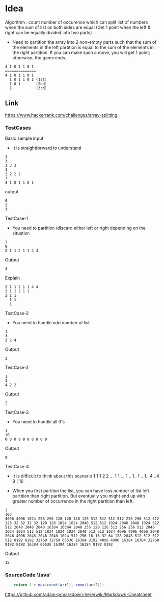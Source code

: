 
# Idea

Algorithm : count number of occurence which can split list of numbers when the sum of list on both sides are equal
             (Get 1 point when the left & right can be equally divided into two parts)
 - Need to partition the array into 2 non-empty parts such that the sum of the elements in the left partition is equal to the sum of the elements in the right partition. If you can make such a move, you will get 1 point; otherwise, the game ends.
	     
```
4 1 0 1 1 0 1
==============
4 1 0 1 1 0 1
  1 0 1 1 0 1 (1st)
  1 0 1       (2nd)
  1           (3rd)

```

## Link
https://www.hackerrank.com/challenges/array-splitting


### TestCases 


Basic sample input
- It is straightforward to understand
```
3
3
3 3 3
4
2 2 2 2
7
4 1 0 1 1 0 1
```
output
```
0
2
3
```


TestCase-1
- You need to partition /discard either left or right depending on the situation
```
1
8
2 1 1 2 1 1 4 4
```
Output
```
4
```
Explain
```
2 1 1 2 1 1 4 4
2 1 1 2 1 1
2 1 1
  1 1
  1
```



TestCase-2
- You need to handle odd number of list
```
1
3
2 2 4
```
Output
```
2
```


TestCase-2
```
1
3
4 2 2
```
Output
```
2
```

TestCase-3
- You need to handle all 0's 
```
1
10
0 0 0 0 0 0 0 0 0 0
```
Output
```
9
```

TestCase-4
- It is difficult to think about this scenario
 1 1 1 2 2 ... 1 1 ... 1 .. 1.. 1 .. 1.. 4 ..4
       8             |       10 
* When you first partiton the list, you can have less number of list left partition than right partition.
  But eventually you might end up with greater number of occurrence in the right partition than left.
```
1
103
4096 4096 1024 256 256 128 128 128 128 512 512 512 512 256 256 512 512 128 32 32 32 32 128 128 1024 1024 2048 512 512 1024 2048 2048 1024 512 512 2048 2048 2048 16384 16384 2048 256 128 128 512 256 256 512 2048 1024 1024 512 512 1024 1024 1024 2048 512 512 1024 4096 4096 4096 2048 2048 4096 2048 2048 2048 1024 512 256 16 16 32 64 128 2048 512 512 512 512 8192 8192 32768 32768 65536 16384 8192 4096 4096 16384 16384 32768 8192 8192 16384 65536 16384 16384 16384 8192 8192
```
Output
```
15
```

### SourceCode 'Java' 



```java
	return 1 + max(count(arr1), count(arr2));
```
https://github.com/adam-p/markdown-here/wiki/Markdown-Cheatsheet
